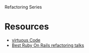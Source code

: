 Refactoring Series

# Resources

- [virtuous Code](http://www.virtuouscode.com/)
- [Best Ruby On Rails refactoring talks](https://infinum.co/the-capsized-eight/best-ruby-on-rails-refactoring-talks)
